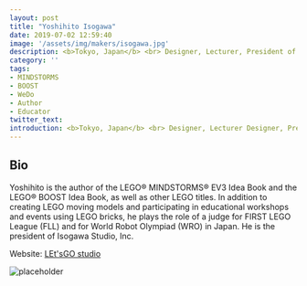 ```yaml
---
layout: post
title: "Yoshihito Isogawa"
date: 2019-07-02 12:59:40
image: '/assets/img/makers/isogawa.jpg'
description: <b>Tokyo, Japan</b> <br> Designer, Lecturer, President of Isogawa Studio
category: ''
tags:
- MINDSTORMS
- BOOST
- WeDo
- Author
- Educator
twitter_text:
introduction: <b>Tokyo, Japan</b> <br> Designer, Lecturer Designer, President of Isogawa Studio
---
```




## Bio

Yoshihito is the author of the LEGO® MINDSTORMS® EV3 Idea Book and the LEGO® BOOST Idea Book, as well as other LEGO titles. In addition to creating LEGO moving models and participating in educational workshops and events using LEGO bricks, he plays the role of a judge for FIRST LEGO League (FLL) and for World Robot Olympiad (WRO) in Japan. He is the president of Isogawa Studio, Inc.


Website: [LEt'sGO studio](http://isogawastudio.co.jp/legostudio/index.html)


![placeholder](http://isogawastudio.co.jp/commonparts/2009ls_cookgear_l.jpg "LEt'sGO studio")
